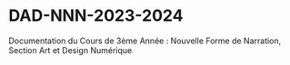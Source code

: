 # DAD-NNN-2023-2024
Documentation du Cours de 3ème Année : Nouvelle Forme de Narration, Section Art et Design Numérique
